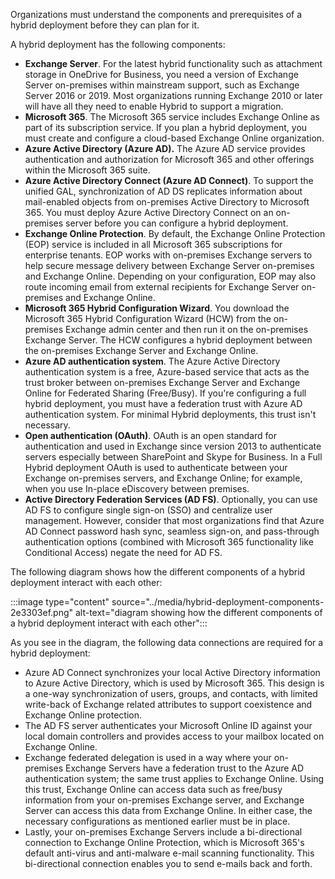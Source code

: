 Organizations must understand the components and prerequisites of a hybrid deployment before they can plan for it.

A hybrid deployment has the following components:

 -  **Exchange Server**. For the latest hybrid functionality such as attachment storage in OneDrive for Business, you need a version of Exchange Server on-premises within mainstream support, such as Exchange Server 2016 or 2019. Most organizations running Exchange 2010 or later will have all they need to enable Hybrid to support a migration.
 -  **Microsoft 365**. The Microsoft 365 service includes Exchange Online as part of its subscription service. If you plan a hybrid deployment, you must create and configure a cloud-based Exchange Online organization.
 -  **Azure Active Directory (Azure AD).** The Azure AD service provides authentication and authorization for Microsoft 365 and other offerings within the Microsoft 365 suite.
 -  **Azure Active Directory Connect (Azure AD Connect)**. To support the unified GAL, synchronization of AD DS replicates information about mail-enabled objects from on-premises Active Directory to Microsoft 365. You must deploy Azure Active Directory Connect on an on-premises server before you can configure a hybrid deployment.
 -  **Exchange Online Protection**. By default, the Exchange Online Protection (EOP) service is included in all Microsoft 365 subscriptions for enterprise tenants. EOP works with on-premises Exchange servers to help secure message delivery between Exchange Server on-premises and Exchange Online. Depending on your configuration, EOP may also route incoming email from external recipients for Exchange Server on-premises and Exchange Online.
 -  **Microsoft 365 Hybrid Configuration Wizard**. You download the Microsoft 365 Hybrid Configuration Wizard (HCW) from the on-premises Exchange admin center and then run it on the on-premises Exchange Server. The HCW configures a hybrid deployment between the on-premises Exchange Server and Exchange Online.
 -  **Azure AD authentication system**. The Azure Active Directory authentication system is a free, Azure-based service that acts as the trust broker between on-premises Exchange Server and Exchange Online for Federated Sharing (Free/Busy). If you're configuring a full hybrid deployment, you must have a federation trust with Azure AD authentication system. For minimal Hybrid deployments, this trust isn't necessary.
 -  **Open authentication (OAuth)**. OAuth is an open standard for authentication and used in Exchange since version 2013 to authenticate servers especially between SharePoint and Skype for Business. In a Full Hybrid deployment OAuth is used to authenticate between your Exchange on-premises servers, and Exchange Online; for example, when you use In-place eDiscovery between premises.
 -  **Active Directory Federation Services (AD FS)**. Optionally, you can use AD FS to configure single sign-on (SSO) and centralize user management. However, consider that most organizations find that Azure AD Connect password hash sync, seamless sign-on, and pass-through authentication options (combined with Microsoft 365 functionality like Conditional Access) negate the need for AD FS.

The following diagram shows how the different components of a hybrid deployment interact with each other:

:::image type="content" source="../media/hybrid-deployment-components-2e3303ef.png" alt-text="diagram showing how the different components of a hybrid deployment interact with each other":::


As you see in the diagram, the following data connections are required for a hybrid deployment:

 -  Azure AD Connect synchronizes your local Active Directory information to Azure Active Directory, which is used by Microsoft 365. This design is a one-way synchronization of users, groups, and contacts, with limited write-back of Exchange related attributes to support coexistence and Exchange Online protection.
 -  The AD FS server authenticates your Microsoft Online ID against your local domain controllers and provides access to your mailbox located on Exchange Online.
 -  Exchange federated delegation is used in a way where your on-premises Exchange Servers have a federation trust to the Azure AD authentication system; the same trust applies to Exchange Online. Using this trust, Exchange Online can access data such as free/busy information from your on-premises Exchange server, and Exchange Server can access this data from Exchange Online. In either case, the necessary configurations as mentioned earlier must be in place.
 -  Lastly, your on-premises Exchange Servers include a bi-directional connection to Exchange Online Protection, which is Microsoft 365's default anti-virus and anti-malware e-mail scanning functionality. This bi-directional connection enables you to send e-mails back and forth.
